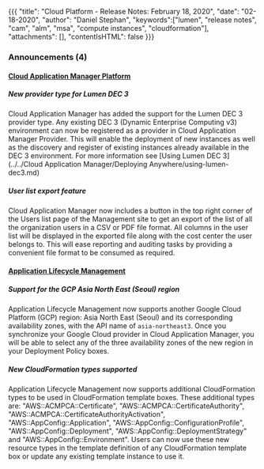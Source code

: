 {{{
"title": "Cloud Platform - Release Notes: February 18, 2020",
"date": "02-18-2020",
"author": "Daniel Stephan",
"keywords":["lumen", "release notes", "cam", "alm", "msa", "compute instances", "cloudformation"],
"attachments": [],
"contentIsHTML": false
}}}

### Announcements (4)

#### [Cloud Application Manager Platform](https://www.ctl.io/cloud-application-manager/)

##### New provider type for Lumen DEC 3

Cloud Application Manager has added the support for the Lumen DEC 3 provider type. Any existing DEC 3 (Dynamic Enterprise Computing v3) environment can now be registered as a provider in Cloud Application Manager Provider. This will enable the deployment of new instances as well as the discovery and register of existing instances already available in the DEC 3 environment. For more information see [Using Lumen DEC 3](../../Cloud Application Manager/Deploying Anywhere/using-lumen-dec3.md)

##### User list export feature

Cloud Application Manager now includes a button in the top right corner of the Users list page of the Management site to get an export of the list of all the organization users in a CSV or PDF file format. All columns in the user list will be displayed in the exported file along with the cost center the user belongs to. This will ease reporting and auditing tasks by providing a convenient file format to be consumed as required.

#### [Application Lifecycle Management](https://www.ctl.io/cloud-application-manager/application-lifecycle-management/)

##### Support for the GCP Asia North East (Seoul) region

Application Lifecycle Management now supports another Google Cloud Platform (GCP) region: Asia North East (Seoul) and its corresponding availability zones, with the API name of `asia-northeast3`. Once you synchronize your Google Cloud provider in Cloud Application Manager, you will be able to select any of the three availability zones of the new region in your Deployment Policy boxes.

##### New CloudFormation types supported

Application Lifecycle Management now supports additional CloudFormation types to be used in CloudFormation template boxes. These additional types are: "AWS::ACMPCA::Certificate", "AWS::ACMPCA::CertificateAuthority", "AWS::ACMPCA::CertificateAuthorityActivation", "AWS::AppConfig::Application", "AWS::AppConfig::ConfigurationProfile", "AWS::AppConfig::Deployment", "AWS::AppConfig::DeploymentStrategy" and "AWS::AppConfig::Environment". Users can now use these new resource types in the template definition of any CloudFormation template box or update any existing template instance to use it.
